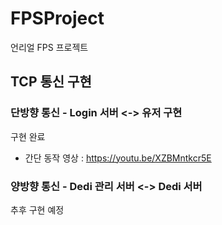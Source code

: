 # FPSProject
 언리얼 FPS 프로젝트

## TCP 통신 구현
### 단방향 통신 - Login 서버 <-> 유저 구현
구현 완료
- 간단 동작 영상 : https://youtu.be/XZBMntkcr5E

### 양방향 통신 - Dedi 관리 서버 <-> Dedi 서버
추후 구현 예정
